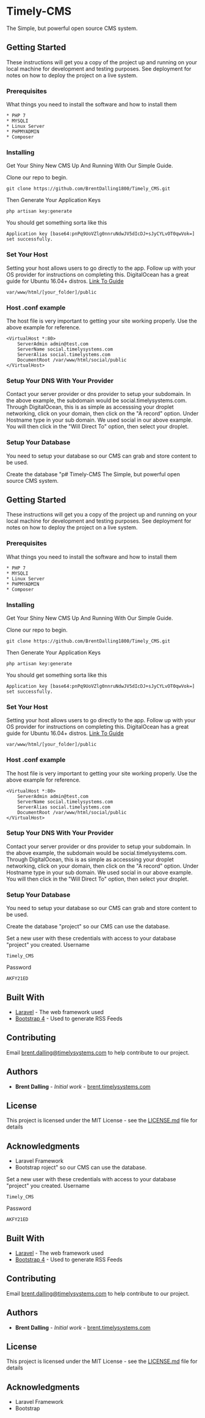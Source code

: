 # Timely-CMS
The Simple, but powerful open source CMS system.

## Getting Started

These instructions will get you a copy of the project up and running on your local machine for development and testing purposes. See deployment for notes on how to deploy the project on a live system.

### Prerequisites

What things you need to install the software and how to install them

```
* PHP 7
* MYSQLI
* Linux Server
* PHPMYADMIN
* Composer
```

### Installing

Get Your Shiny New CMS Up And Running With Our Simple Guide.

Clone our repo to begin.

```
git clone https://github.com/BrentDalling1800/Timely_CMS.git
```

Then Generate Your Application Keys

```
php artisan key:generate
```

You should get something sorta like this

```
Application key [base64:pnPq9UoVZlg0nnruNdwJV5dIcDJ+sJyCYLvOT0qwVok=] set successfully.
```

### Set Your Host

Setting your host allows users to go directly to the app. Follow up with your OS provider for instructions on completing this.
DigitalOcean has a great guide for Ubuntu 16.04+ distros. [Link To Guide](https://www.digitalocean.com/community/tutorials/how-to-set-up-apache-virtual-hosts-on-ubuntu-16-04)

```
var/www/html/[your_folder]/public
```
### Host .conf example
The host file is very important to getting your site working properly. Use the above example for reference.

```
<VirtualHost *:80>
    ServerAdmin admin@test.com
    ServerName social.timelysystems.com
    ServerAlias social.timelystems.com
    DocumentRoot /var/www/html/social/public
</VirtualHost>
```

### Setup Your DNS With Your Provider

Contact your server provider or dns provider to setup your subdomain. In the above example, the subdomain would be social.timelysystems.com. Through DigitalOcean, this is as simple as accesssing your droplet networking, click on your domain, then click on the "A record" option. Under Hostname type in your sub domain. We used social in our above example. You will then click in the "Will Direct To" option, then select your droplet.

### Setup Your Database

You need to setup your database so our CMS can grab and store content to be used.

Create the database "p# Timely-CMS
The Simple, but powerful open source CMS system.

## Getting Started

These instructions will get you a copy of the project up and running on your local machine for development and testing purposes. See deployment for notes on how to deploy the project on a live system.

### Prerequisites

What things you need to install the software and how to install them

```
* PHP 7
* MYSQLI
* Linux Server
* PHPMYADMIN
* Composer
```

### Installing

Get Your Shiny New CMS Up And Running With Our Simple Guide.

Clone our repo to begin.

```
git clone https://github.com/BrentDalling1800/Timely_CMS.git
```

Then Generate Your Application Keys

```
php artisan key:generate
```

You should get something sorta like this

```
Application key [base64:pnPq9UoVZlg0nnruNdwJV5dIcDJ+sJyCYLvOT0qwVok=] set successfully.
```

### Set Your Host

Setting your host allows users to go directly to the app. Follow up with your OS provider for instructions on completing this.
DigitalOcean has a great guide for Ubuntu 16.04+ distros. [Link To Guide](https://www.digitalocean.com/community/tutorials/how-to-set-up-apache-virtual-hosts-on-ubuntu-16-04)

```
var/www/html/[your_folder]/public
```
### Host .conf example
The host file is very important to getting your site working properly. Use the above example for reference.

```
<VirtualHost *:80>
    ServerAdmin admin@test.com
    ServerName social.timelysystems.com
    ServerAlias social.timelystems.com
    DocumentRoot /var/www/html/social/public
</VirtualHost>
```

### Setup Your DNS With Your Provider

Contact your server provider or dns provider to setup your subdomain. In the above example, the subdomain would be social.timelysystems.com. Through DigitalOcean, this is as simple as accesssing your droplet networking, click on your domain, then click on the "A record" option. Under Hostname type in your sub domain. We used social in our above example. You will then click in the "Will Direct To" option, then select your droplet.

### Setup Your Database

You need to setup your database so our CMS can grab and store content to be used.

Create the database "project" so our CMS can use the database.

Set a new user with these credentials with access to your database "project" you created.
Username
```
Timely_CMS
```
Password
```
AKFY21ED
```

## Built With

* [Laravel](https://laravel.com/) - The web framework used
* [Bootstrap 4](https://getbootstrap.com) - Used to generate RSS Feeds

## Contributing

Email brent.dalling@timelysystems.com to help contribute to our project.

## Authors

* **Brent Dalling** - *Initial work* - [brent.timelysystems.com](https://github.com/PurpleBooth)


## License

This project is licensed under the MIT License - see the [LICENSE.md](LICENSE.md) file for details

## Acknowledgments

* Laravel Framework
* Bootstrap
roject" so our CMS can use the database.

Set a new user with these credentials with access to your database "project" you created.
Username
```
Timely_CMS
```
Password
```
AKFY21ED
```

## Built With

* [Laravel](https://laravel.com/) - The web framework used
* [Bootstrap 4](https://getbootstrap.com) - Used to generate RSS Feeds

## Contributing

Email brent.dalling@timelysystems.com to help contribute to our project.

## Authors

* **Brent Dalling** - *Initial work* - [brent.timelysystems.com](https://github.com/PurpleBooth)


## License

This project is licensed under the MIT License - see the [LICENSE.md](LICENSE.md) file for details

## Acknowledgments

* Laravel Framework
* Bootstrap
